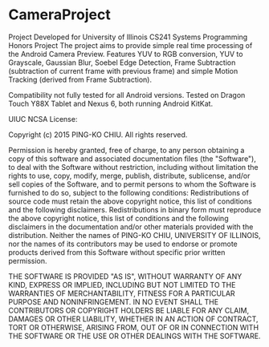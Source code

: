 # CameraProject

Project Developed for University of Illinois CS241 Systems Programming Honors Project
The project aims to provide simple real time processing of the Android Camera Preview.
Features YUV to RGB conversion, YUV to Grayscale, Gaussian Blur, Soebel Edge Detection, Frame Subtraction (subtraction of current frame with previous frame) and simple Motion Tracking (derived from Frame Subtraction).

Compatibility not fully tested for all Android versions.
Tested on Dragon Touch Y88X Tablet and Nexus 6, both running Android KitKat.

UIUC NCSA License:

Copyright (c) 2015 PING-KO CHIU. All rights reserved.

Permission is hereby granted, free of charge, to any person obtaining a copy of this software and associated documentation files (the "Software"), to deal with the Software without restriction, including without limitation the rights to use, copy, modify, merge, publish, distribute, sublicense, and/or sell copies of the Software, and to permit persons to whom the Software is furnished to do so, subject to the following conditions:
Redistributions of source code must retain the above copyright notice, this list of conditions and the following disclaimers.
Redistributions in binary form must reproduce the above copyright notice, this list of conditions and the following disclaimers in the documentation and/or other materials provided with the distribution.
Neither the names of PING-KO CHIU, UNIVERSITY OF ILLINOIS, nor the names of its contributors may be used to endorse or promote products derived from this Software without specific prior written permission.

THE SOFTWARE IS PROVIDED "AS IS", WITHOUT WARRANTY OF ANY KIND, EXPRESS OR IMPLIED, INCLUDING BUT NOT LIMITED TO THE WARRANTIES OF MERCHANTABILITY, FITNESS FOR A PARTICULAR PURPOSE AND NONINFRINGEMENT. IN NO EVENT SHALL THE CONTRIBUTORS OR COPYRIGHT HOLDERS BE LIABLE FOR ANY CLAIM, DAMAGES OR OTHER LIABILITY, WHETHER IN AN ACTION OF CONTRACT, TORT OR OTHERWISE, ARISING FROM, OUT OF OR IN CONNECTION WITH THE SOFTWARE OR THE USE OR OTHER DEALINGS WITH THE SOFTWARE.
